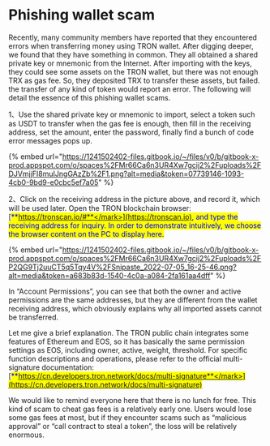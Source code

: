 # Phishing wallet scam

Recently, many community members have reported that they encountered errors when transferring money using TRON wallet. After digging deeper, we found that they have something in common. They all obtained a shared private key or mnemonic from the Internet. After importing with the keys, they could see some assets on the TRON wallet, but there was not enough TRX as gas fee. So, they deposited TRX to transfer these assets, but failed. the transfer of any kind of token would report an error. The following will detail the essence of this phishing wallet scams.



1、Use the shared private key or mnemonic to import, select a token such as USDT to transfer when the gas fee is enough, then fill in the receiving address, set the amount, enter the password, finally find a bunch of code error messages pops up.

{% embed url="https://1241502402-files.gitbook.io/~/files/v0/b/gitbook-x-prod.appspot.com/o/spaces%2FMr66Ca6n3UR4Xw7gcij2%2Fuploads%2FDJVmjjFI8muIJngGAzZb%2F1.png?alt=media&token=07739146-1093-4cb0-9bd9-e0cbc5ef7a05" %}

2、Click on the receiving address in the picture above, and record it, which will be used later. Open the TRON blockchain browser: [<mark style="color:blue;">**https://tronscan.io/#**</mark>](https://tronscan.io), and type the receiving address for inquiry. In order to demonstrate intuitively, we choose the browser content on the PC to display here.

{% embed url="https://1241502402-files.gitbook.io/~/files/v0/b/gitbook-x-prod.appspot.com/o/spaces%2FMr66Ca6n3UR4Xw7gcij2%2Fuploads%2FP2QG9Tj2uuCT5q5Tqy4V%2FSnipaste_2022-07-05_16-25-46.png?alt=media&token=a683b83d-1540-4c0a-a084-2fa161aa4dff" %}

In “Account Permissions”, you can see that both the owner and active permissions are the same addresses, but they are different from the wallet receiving address, which obviously explains why all imported assets cannot be transferred.

Let me give a brief explanation. The TRON public chain integrates some features of Ethereum and EOS, so it has basically the same permission settings as EOS, including owner, active, weight, threshold. For specific function descriptions and operations, please refer to the official multi-signature documentation:\
[<mark style="color:blue;">**https://cn.developers.tron.network/docs/multi-signature**</mark>](https://cn.developers.tron.network/docs/multi-signature)

We would like to remind everyone here that there is no lunch for free. This kind of scam to cheat gas fees is a relatively early one. Users would lose some gas fees at most, but if they encounter scams such as “malicious approval” or “call contract to steal a token”, the loss will be relatively enormous.
